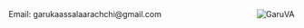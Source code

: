 <div style="display: flex; justify-content: space-between; align-items:center"><span>Email: garukaassalaarachchi@gmail.com </span> <span> <img src="https://komarev.com/ghpvc/?username=GaruVA&label=Profile%20views&color=blueviolet&style=for-the-badge" alt="GaruVA" /> </span></div>

